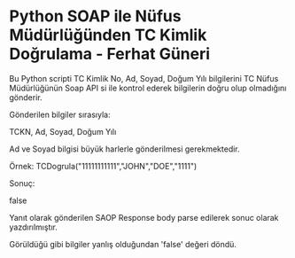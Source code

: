 # Python SOAP ile Nüfus Müdürlüğünden TC Kimlik Doğrulama - Ferhat Güneri


Bu Python scripti TC Kimlik No, Ad, Soyad, Doğum Yılı bilgilerini TC Nüfus Müdürlüğünün Soap API si ile kontrol ederek bilgilerin doğru olup olmadığını gönderir.

Gönderilen bilgiler sırasıyla:

TCKN, Ad, Soyad, Doğum Yılı

Ad ve Soyad bilgisi büyük harlerle gönderilmesi gerekmektedir. 

Örnek:
TCDogrula("11111111111","JOHN","DOE","1111")

Sonuç:
<?xml version="1.0" encoding="utf-8"?><soap:Envelope xmlns:soap="http://www.w3.org/2003/05/soap-envelope" xmlns:xsi="http://www.w3.org/2001/XMLSchema-instance" xmlns:xsd="http://www.w3.org/2001/XMLSchema"><soap:Body><TCKimlikNoDogrulaResponse xmlns="http://tckimlik.nvi.gov.tr/WS"><TCKimlikNoDogrulaResult>false</TCKimlikNoDogrulaResult></TCKimlikNoDogrulaResponse></soap:Body></soap:Envelope>


Yanıt olarak gönderilen SAOP Response body parse edilerek sonuc olarak yazdırılmıştır.

Görüldüğü gibi bilgiler yanlış olduğundan 'false' değeri döndü.
